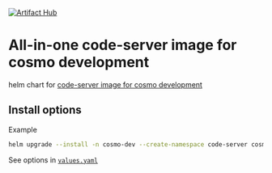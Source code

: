 [![Artifact Hub](https://img.shields.io/endpoint?url=https://artifacthub.io/badge/repository/cosmo)](https://artifacthub.io/packages/search?repo=cosmo)

# All-in-one code-server image for cosmo development
helm chart for [code-server image for cosmo development](https://github.com/cosmo-workspace/cosmo-dev)

## Install options

Example

```sh
helm upgrade --install -n cosmo-dev --create-namespace code-server cosmo/dev-code-server
```

See options in [`values.yaml`](https://github.com/cosmo-workspace/cosmo/blob/main/charts/dev-code-server/values.yaml)

